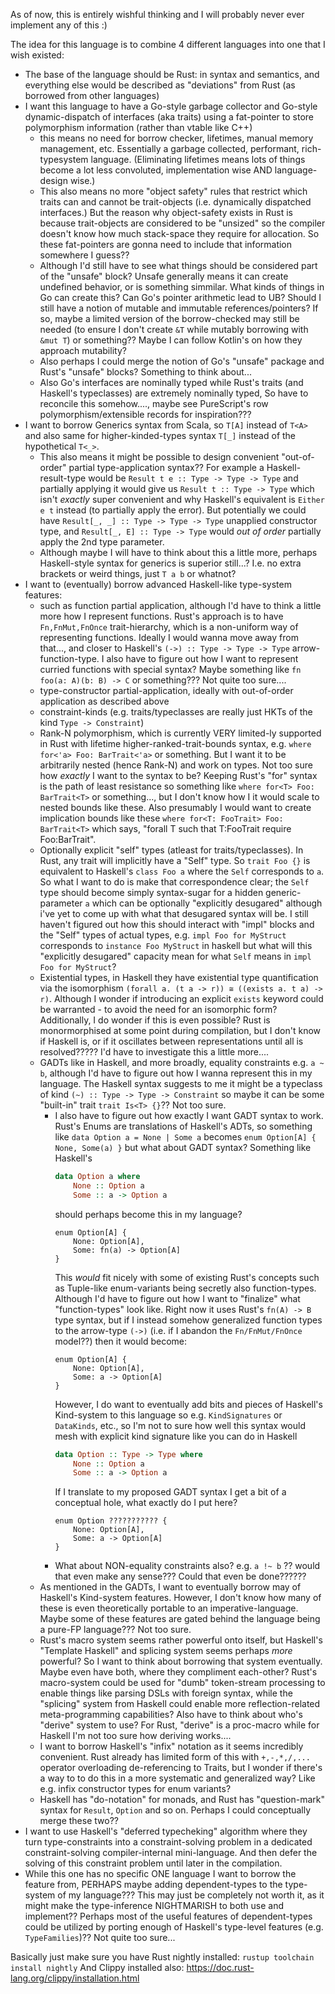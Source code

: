 As of now, this is entirely wishful thinking and I will probably never ever implement any of this :)

The idea for this language is to combine 4 different languages into one that I wish existed:

- The base of the language should be Rust: in syntax and semantics, and everything else would be described as "deviations" from Rust (as borrowed from other languages)
- I want this language to have a Go-style garbage collector and Go-style dynamic-dispatch of interfaces (aka traits) using a fat-pointer to store polymorphism information (rather than vtable like C++) 
	+ this means no need for borrow checker, lifetimes, manual memory management, etc. Essentially a garbage collected, performant, rich-typesystem language. (Eliminating lifetimes means lots of things become a lot less convoluted, implementation wise AND language-design wise.)
	+ This also means no more "object safety" rules that restrict which traits can and cannot be trait-objects (i.e. dynamically dispatched interfaces.) But the reason why object-safety exists in Rust is because trait-objects are considered to be "unsized" so the compiler doesn't know how much stack-space they require for allocation. So these fat-pointers are gonna need to include that information somewhere I guess?? 
	+ Although I'd still have to see what things should be considered part of the "unsafe" block? Unsafe generally means it can create undefined behavior, or is something simmilar. What kinds of things in Go can create this? Can Go's pointer arithmetic lead to UB? Should I still have a notion of mutable and immutable references/pointers? If so, maybe a limited version of the borrow-checked may still be needed (to ensure I don't create `&T` while mutably borrowing with `&mut T`) or something?? Maybe I can follow Kotlin's on how they approach mutability?
	+ Also perhaps I could merge the notion of Go's "unsafe" package and Rust's "unsafe" blocks? Something to think about...
 	+ Also Go's interfaces are nominally typed while Rust's traits (and Haskell's typeclasses) are extremely nominally typed, So have to reconcile this somehow...., maybe see PureScript's row polymorphism/extensible records for inspiration???
- I want to borrow Generics syntax from Scala, so `T[A]` instead of `T<A>` and also same for higher-kinded-types syntax `T[_]` instead of the hypothetical `T<_>`. 
	+ This also means it might be possible to design convenient "out-of-order" partial type-application syntax?? For example a Haskell-result-type would be `Result t e :: Type -> Type -> Type` and partially applying it would give us `Result t :: Type -> Type` which isn't _exactly_ super convenient and why Haskell's equivalent is `Either e t` instead (to partially apply the error). But potentially we could have `Result[_, _] :: Type -> Type -> Type` unapplied constructor type, and `Result[_, E] :: Type -> Type` would *out of order* partially apply the 2nd type parameter.
	+ Although maybe I will have to think about this a little more, perhaps Haskell-style syntax for generics is superior still...? I.e. no extra brackets or weird things, just `T a b` or whatnot?
- I want to (eventually) borrow advanced Haskell-like type-system features:
	+ such as function partial application, although I'd have to think a little more how I represent functions. Rust's approach is to have `Fn,FnMut,FnOnce` trait-hierarchy, which is a non-uniform way of representing functions. Ideally I would wanna move away from that..., and closer to Haskell's `(->) :: Type -> Type -> Type` arrow-function-type. I also have to figure out how I want to represent curried functions with special syntax? Maybe something like `fn foo(a: A)(b: B) -> C` or something??? Not quite too sure.... 
	+ type-constructor partial-application, ideally with out-of-order application as described above
	+ constraint-kinds (e.g. traits/typeclasses are really just HKTs of the kind `Type -> Constraint`)
	+ Rank-N polymorphism, which is currently VERY limited-ly supported in Rust with lifetime higher-ranked-trait-bounds syntax, e.g. `where for<'a> Foo: BarTrait<'a>` or something. But I want it to be arbitrarily nested (hence Rank-N) and work on types. Not too sure how *exactly* I want to the syntax to be? Keeping Rust's "for" syntax is the path of least resistance so something like `where for<T> Foo: BarTrait<T>` or something..., but I don't know how I it would scale to nested bounds like these. Also presumably I would want to create implication bounds like these `where for<T: FooTrait> Foo: BarTrait<T>` which says, "forall T such that T:FooTrait require Foo:BarTrait<T>".
	+ Optionally explicit "self" types (atleast for traits/typeclasses). In Rust, any trait will implicitly have a "Self" type. So `trait Foo {}` is equivalent to Haskell's `class Foo a` where the `Self` corresponds to `a`. So what I want to do is make that correspondence clear; the `Self` type should become simply syntax-sugar for a hidden generic-parameter `a` which can be optionally "explicitly desugared" although i've yet to come up with what that desugared syntax will be. I still haven't figured out how this should interact with "impl" blocks and the "Self" types of actual types, e.g. `impl Foo for MyStruct` corresponds to `instance Foo MyStruct` in haskell but what will this "explicitly desugared" capacity mean for what `Self` means in `impl Foo for MyStruct`?
	+ Existential types, in Haskell they have existential type quantification via the isomorphism `(forall a. (t a -> r)) ≅ ((exists a. t a) -> r)`. Although I wonder if introducing an explicit `exists` keyword could be warranted - to avoid the need for an isomorphic form? Additionally, I do wonder if this is even possible? Rust is monormorphised at some point during compilation, but I don't know if Haskell is, or if it oscillates between representations until all is resolved????? I'd have to investigate this a little more.... 
	+ GADTs like in Haskell, and more broadly, equality constraints e.g. `a ~ b`, although I'd have to figure out how I wanna represent this in my language. The Haskell syntax suggests to me it might be a typeclass of kind `(~) :: Type -> Type -> Constraint` so maybe it can be some "built-in" trait `trait Is<T> {}`?? Not too sure. 
		* I also have to figure out how exactly I want GADT syntax to work. Rust's Enums are translations of Haskell's ADTs, so something like `data Option a = None | Some a` becomes `enum Option[A] { None, Some(a) }` but what about GADT syntax? Something like Haskell's
            ```haskell
            data Option a where
                None :: Option a
                Some :: a -> Option a
            ```
            should perhaps become this in my language? 
            ```my-lang
            enum Option[A] {
                None: Option[A],
                Some: fn(a) -> Option[A]
            }
            ```
            This *would* fit nicely with some of existing Rust's concepts such as Tuple-like enum-variants being secretly also function-types. Although I'd have to figure out how I want to "finalize" what "function-types" look like. Right now it uses Rust's `fn(A) -> B` type syntax, but if I instead somehow generalized function types to the arrow-type `(->)` (i.e. if I abandon the `Fn/FnMut/FnOnce` model??) then it would become:
            ```my-lang
            enum Option[A] {
                None: Option[A],
                Some: a -> Option[A]
            }
            ```
            However, I do want to eventually add bits and pieces of Haskell's Kind-system to this language so e.g. `KindSignatures` or `DataKinds`, etc., so I'm not to sure how well this syntax would mesh with explicit kind signature like you can do in Haskell
            ```haskell
            data Option :: Type -> Type where
                None :: Option a
                Some :: a -> Option a
            ```
            If I translate to my proposed GADT syntax I get a bit of a conceptual hole, what exactly do I put here?
            ```my-lang
            enum Option ??????????? {
                None: Option[A],
                Some: a -> Option[A]
            }
            ```
		* What about NON-equality constraints also? e.g. `a !~ b` ?? would that even make any sense??? Could that even be done??????
	+ As mentioned in the GADTs, I want to eventually borrow may of Haskell's Kind-system features. However, I don't know how many of these is even theoretically portable to an imperative-language. Maybe some of these features are gated behind the language being a pure-FP language??? Not too sure.
	+ Rust's macro system seems rather powerful onto itself, but Haskell's "Template Haskell" and splicing system seems perhaps _more_ powerful? So I want to think about borrowing that system eventually. Maybe even have both, where they compliment each-other? Rust's macro-system could be used for "dumb" token-stream processing to enable things like parsing DSLs with foreign syntax, while the "splicing" system from Haskell could enable more reflection-related meta-programming capabilities? Also have to think about who's "derive" system to use? For Rust, "derive" is a proc-macro while for Haskell I'm not too sure how deriving works....
	+ I want to borrow Haskell's "infix" notation as it seems incredibly convenient. Rust already has limited form of this with `+,-,*,/,...` operator overloading de-referencing to Traits, but I wonder if there's a way to to do this in a more systematic and generalized way? Like e.g. infix constructor types for enum variants?
	+ Haskell has "do-notation" for monads, and Rust has "question-mark" syntax for `Result`, `Option` and so on. Perhaps I could conceptually merge these two??
- I want to use Haskell's "deferred typecheking" algorithm where they turn type-constraints into a constraint-solving problem in a dedicated constraint-solving compiler-internal mini-language. And then defer the solving of this constraint problem until later in the compilation.
- While this one has no specific ONE language I want to borrow the feature from, PERHAPS maybe adding dependent-types to the type-system of my language??? This may just be completely not worth it, as it might make the type-inference NIGHTMARISH to both use and implement?? Perhaps most of the useful features of dependent-types could be utilized by porting enough of Haskell's type-level features (e.g. `TypeFamilies`)?? Not quite too sure...

Basically just make sure you have Rust nightly installed: `rustup toolchain install nightly`
And Clippy installed also: https://doc.rust-lang.org/clippy/installation.html

